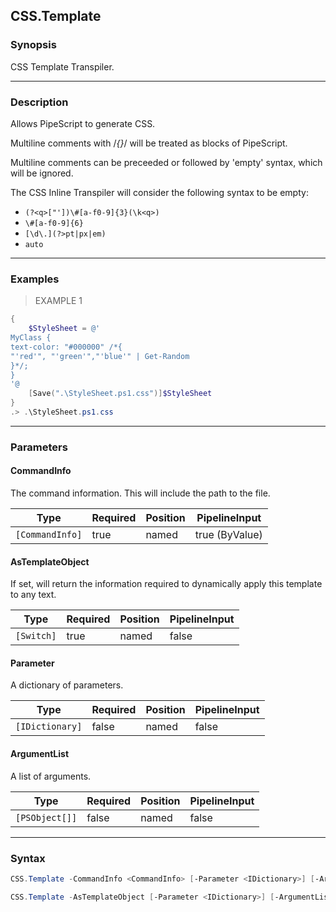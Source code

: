 CSS.Template
------------




### Synopsis
CSS Template Transpiler.



---


### Description

Allows PipeScript to generate CSS.

Multiline comments with /*{}*/ will be treated as blocks of PipeScript.

Multiline comments can be preceeded or followed by 'empty' syntax, which will be ignored.

The CSS Inline Transpiler will consider the following syntax to be empty:

* ```(?<q>["'])\#[a-f0-9]{3}(\k<q>)```
* ```\#[a-f0-9]{6}```
* ```[\d\.](?>pt|px|em)```
* ```auto```



---


### Examples
> EXAMPLE 1

```PowerShell
{
    $StyleSheet = @'
MyClass {
text-color: "#000000" /*{
"'red'", "'green'","'blue'" | Get-Random
}*/;
}
'@
    [Save(".\StyleSheet.ps1.css")]$StyleSheet
}
.> .\StyleSheet.ps1.css
```


---


### Parameters
#### **CommandInfo**

The command information.  This will include the path to the file.






|Type           |Required|Position|PipelineInput |
|---------------|--------|--------|--------------|
|`[CommandInfo]`|true    |named   |true (ByValue)|



#### **AsTemplateObject**

If set, will return the information required to dynamically apply this template to any text.






|Type      |Required|Position|PipelineInput|
|----------|--------|--------|-------------|
|`[Switch]`|true    |named   |false        |



#### **Parameter**

A dictionary of parameters.






|Type           |Required|Position|PipelineInput|
|---------------|--------|--------|-------------|
|`[IDictionary]`|false   |named   |false        |



#### **ArgumentList**

A list of arguments.






|Type          |Required|Position|PipelineInput|
|--------------|--------|--------|-------------|
|`[PSObject[]]`|false   |named   |false        |





---


### Syntax
```PowerShell
CSS.Template -CommandInfo <CommandInfo> [-Parameter <IDictionary>] [-ArgumentList <PSObject[]>] [<CommonParameters>]
```
```PowerShell
CSS.Template -AsTemplateObject [-Parameter <IDictionary>] [-ArgumentList <PSObject[]>] [<CommonParameters>]
```
